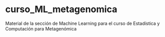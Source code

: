 # curso_ML_metagenomica
Material de la sección de Machine Learning para el curso de Estadística y Computación para Metagenómica
